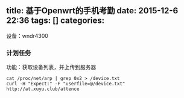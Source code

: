 title: 基于Openwrt的手机考勤
date: 2015-12-6 22:36
tags: []
categories: 
---

设备：wndr4300

### 计划任务
功能：获取设备列表，并上传到服务器

    cat /proc/net/arp | grep 0x2 > /device.txt
    curl -H "Expect:" -F "userfile=@/device.txt"  http://at.xuyu.club/attence

